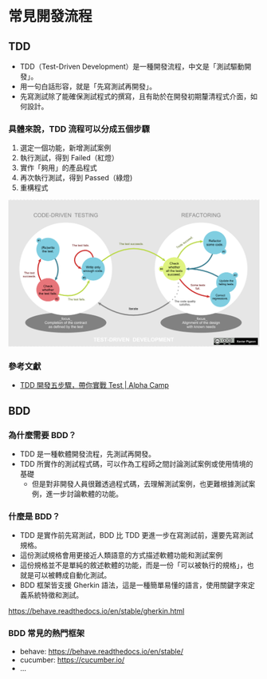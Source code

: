 # 常見開發流程

## TDD

- TDD（Test-Driven Development）是一種開發流程，中文是「測試驅動開發」。
- 用一句白話形容，就是「先寫測試再開發」。
- 先寫測試除了能確保測試程式的撰寫，且有助於在開發初期釐清程式介面，如何設計。

### 具體來說，TDD 流程可以分成五個步驟

1. 選定一個功能，新增測試案例
1. 執行測試，得到 Failed（紅燈）
1. 實作「夠用」的產品程式
1. 再次執行測試，得到 Passed（綠燈)
1. 重構程式

![](assets/tdd_lifecycle.png)

### 參考文獻

- [TDD 開發五步驟，帶你實戰 Test | Alpha Camp](https://tw.alphacamp.co/blog/tdd-test-driven-development-example)

## BDD

### 為什麼需要 BDD？

- TDD 是一種軟體開發流程，先測試再開發。
- TDD 所實作的測試程式碼，可以作為工程師之間討論測試案例或使用情境的基礎
  - 但是對非開發人員很難透過程式碼，去理解測試案例，也更難根據測試案例，進一步討論軟體的功能。

### 什麼是 BDD？

- TDD 是實作前先寫測試，BDD 比 TDD 更進一步在寫測試前，還要先寫測試規格。
- 這份測試規格會用更接近人類語意的方式描述軟體功能和測試案例
- 這份規格並不是單純的敘述軟體的功能，而是一份「可以被執行的規格」，也就是可以被轉成自動化測試。
- BDD 框架皆支援 Gherkin 語法，這是一種簡單易懂的語言，使用關鍵字來定義系統特徵和測試。

<https://behave.readthedocs.io/en/stable/gherkin.html>

### BDD 常見的熱門框架

- behave: <https://behave.readthedocs.io/en/stable/>
- cucumber: <https://cucumber.io/>
- ...
